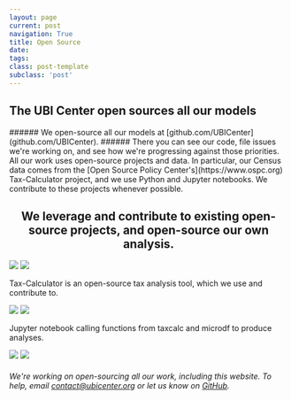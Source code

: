 ```yaml
---
layout: page
current: post
navigation: True
title: Open Source
date: 
tags:
class: post-template
subclass: 'post'
---
```


<h2>The UBI Center open sources all our models</h2>
###### We open-source all our models at [github.com/UBICenter](github.com/UBICenter). ######
There you can see our code, file issues we're working on, and see how we're progressing against those priorities.
<br>
All our work uses open-source projects and data. In particular, our Census data comes from the [Open Source Policy Center's](https://www.ospc.org) Tax-Calculator project, and we use Python and Jupyter notebooks. We contribute to these projects whenever possible.

<center><h2>We leverage and contribute to existing open-source projects, and open-source our own analysis.</h2></center>

![]({{site.baseurl}}/assets/images/opensource1.png)
![]({{site.baseurl}}/assets/images/opensource2.png)

Tax-Calculator is an open-source tax analysis tool, which we use and contribute to.

![]({{site.baseurl}}/assets/images/opensource3.png)
![]({{site.baseurl}}/assets/images/opensource4.png)

Jupyter notebook calling functions from taxcalc and microdf to produce analyses.

![]({{site.baseurl}}/assets/images/opensource5.png)
![]({{site.baseurl}}/assets/images/opensource6.png)

###### We're working on open-sourcing all our work, including this website. To help, email <contact@ubicenter.org> or let us know on [GitHub](github.com/UBICenter). ######

